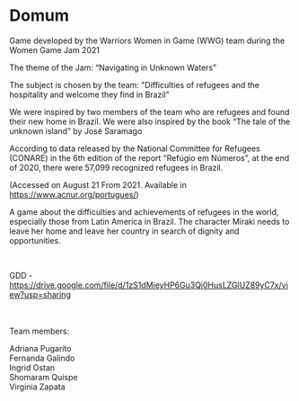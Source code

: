 # Domum

Game developed by the Warriors Women in Game (WWG) team during the Women Game Jam 2021


The theme of the Jam: “Navigating in Unknown Waters”

The subject is chosen by the team: "Difficulties of refugees and the hospitality and welcome they find in Brazil"

We were inspired by two members of the team who are refugees and found their new home in Brazil. We were also inspired by the book “The tale of the unknown island” by José Saramago


According to data released by the National Committee for Refugees (CONARE) in the 6th edition of the report “Refúgio em Números”, at the end of 2020, there were 57,099 recognized refugees in Brazil.

(Accessed on August 21 From 2021. Available in  https://www.acnur.org/portugues/)

A game about the difficulties and achievements of refugees in the world, especially those from Latin America in Brazil. The character Miraki needs to leave her home and leave her country in search of dignity and opportunities.

<br>

GDD - https://drive.google.com/file/d/1zS1dMieyHP6Gu3Qj0HusLZGlUZ89yC7x/view?usp=sharing

<br><br>
Team members:<br>

Adriana Pugarito<br>
Fernanda Galindo<br>
Ingrid Ostan<br>
Shomaram Quispe<br>
Virginia Zapata<br>
